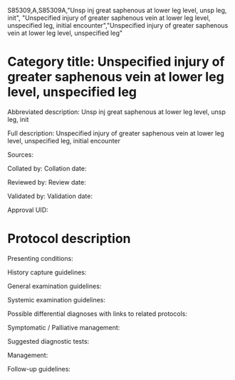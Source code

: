 S85309,A,S85309A,"Unsp inj great saphenous at lower leg level, unsp leg, init", "Unspecified injury of greater saphenous vein at lower leg level, unspecified leg, initial encounter","Unspecified injury of greater saphenous vein at lower leg level, unspecified leg"
# Category title: Unspecified injury of greater saphenous vein at lower leg level, unspecified leg

Abbreviated description: Unsp inj great saphenous at lower leg level, unsp leg, init

Full description: Unspecified injury of greater saphenous vein at lower leg level, unspecified leg, initial encounter

Sources:

Collated by:
Collation date:

Reviewed by:
Review date:

Validated by:
Validation date:

Approval UID:

# Protocol description

Presenting conditions:

History capture guidelines:

General examination guidelines:

Systemic examination guidelines:

Possible differential diagnoses with links to related protocols:

Symptomatic / Palliative management:

Suggested diagnostic tests:

Management:

Follow-up guidelines:
